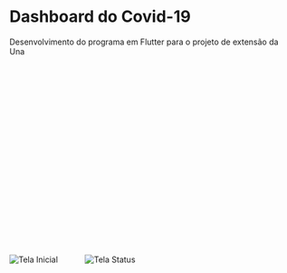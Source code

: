 # Dashboard do Covid-19

Desenvolvimento do programa em Flutter para o projeto de extensão da Una 

![Tela Inicial ](https://user-images.githubusercontent.com/53003847/137389528-abdcb782-81a5-4465-a087-d6ab33d28cac.png)
<img height="350" hspace="20"/>
![Tela Status](https://user-images.githubusercontent.com/53003847/137389700-0774608f-9ef9-4a33-90a3-d51b2697b21a.png)

